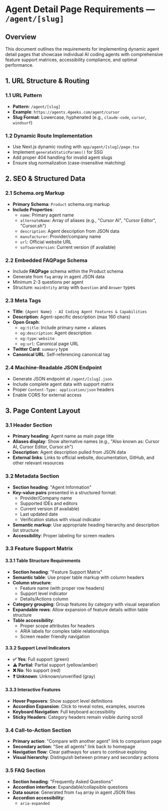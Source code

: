 # Agent Detail Page Requirements — `/agent/[slug]`

## Overview

This document outlines the requirements for implementing dynamic agent detail pages that showcase individual AI coding agents with comprehensive feature support matrices, accessibility compliance, and optimal performance.

## 1. URL Structure & Routing

### 1.1 URL Pattern
- **Pattern**: `/agent/[slug]`
- **Example**: `https://agents.4geeks.com/agent/cursor`
- **Slug Format**: Lowercase, hyphenated (e.g., `claude-code`, `cursor`, `windsurf`)

### 1.2 Dynamic Route Implementation
- Use Next.js dynamic routing with `app/agent/[slug]/page.tsx`
- Implement `generateStaticParams()` for SSG
- Add proper 404 handling for invalid agent slugs
- Ensure slug normalization (case-insensitive matching)

## 2. SEO & Structured Data

### 2.1 Schema.org Markup
- **Primary Schema**: `Product` schema.org markup
- **Include Properties**:
  - `name`: Primary agent name
  - `alternateName`: Array of aliases (e.g., "Cursor AI", "Cursor Editor", "Cursor.sh")
  - `description`: Agent description from JSON data
  - `manufacturer`: Provider/company name
  - `url`: Official website URL
  - `softwareVersion`: Current version (if available)

### 2.2 Embedded FAQPage Schema
- Include **FAQPage** schema within the Product schema
- Generate from `faq` array in agent JSON data
- Minimum 2-3 questions per agent
- Structure: `mainEntity` array with `Question` and `Answer` types

### 2.3 Meta Tags
- **Title**: `{Agent Name} - AI Coding Agent Features & Capabilities`
- **Description**: Agent-specific description (max 160 chars)
- **Open Graph**:
  - `og:title`: Include primary name + aliases
  - `og:description`: Agent description
  - `og:type`: `website`
  - `og:url`: Canonical page URL
- **Twitter Card**: `summary` type
- **Canonical URL**: Self-referencing canonical tag

### 2.4 Machine-Readable JSON Endpoint
- Generate JSON endpoint at `/agent/[slug].json`
- Include complete agent data with support matrix
- Proper `Content-Type: application/json` headers
- Enable CORS for external access

## 3. Page Content Layout

### 3.1 Header Section
- **Primary heading**: Agent name as main page title
- **Aliases display**: Show alternative names (e.g., "Also known as: Cursor AI, Cursor Editor, Cursor.sh")
- **Description**: Agent description pulled from JSON data
- **External links**: Links to official website, documentation, GitHub, and other relevant resources

### 3.2 Metadata Section
- **Section heading**: "Agent Information"
- **Key-value pairs** presented in a structured format:
  - Provider/Company name
  - Supported IDEs and editors
  - Current version (if available)
  - Last updated date
  - Verification status with visual indicator
- **Semantic markup**: Use appropriate heading hierarchy and description list structure
- **Accessibility**: Proper labeling for screen readers

### 3.3 Feature Support Matrix

#### 3.3.1 Table Structure Requirements
- **Section heading**: "Feature Support Matrix"
- **Semantic table**: Use proper table markup with column headers
- **Column structure**:
  - Feature name (with proper row headers)
  - Support level indicator
  - Details/Actions column
- **Category grouping**: Group features by category with visual separation
- **Expandable rows**: Allow expansion of feature details within table structure
- **Table accessibility**:
  - Proper scope attributes for headers
  - ARIA labels for complex table relationships
  - Screen reader friendly navigation

#### 3.3.2 Support Level Indicators
- **✅ Yes**: Full support (green)
- **⚠️ Partial**: Partial support (yellow/amber)
- **❌ No**: No support (red)
- **❓ Unknown**: Unknown/unverified (gray)

#### 3.3.3 Interactive Features
- **Hover Popovers**: Show support level definitions
- **Accordion Expansion**: Click to reveal notes, examples, sources
- **Keyboard Navigation**: Full keyboard accessibility
- **Sticky Headers**: Category headers remain visible during scroll

### 3.4 Call-to-Action Section
- **Primary action**: "Compare with another agent" link to comparison page
- **Secondary action**: "See all agents" link back to homepage
- **Navigation flow**: Clear pathways for users to continue exploring
- **Visual hierarchy**: Distinguish between primary and secondary actions

### 3.5 FAQ Section
- **Section heading**: "Frequently Asked Questions"
- **Accordion interface**: Expandable/collapsible questions
- **Data source**: Generated from `faq` array in agent JSON files
- **Accordion accessibility**:
  - `aria-expanded`
